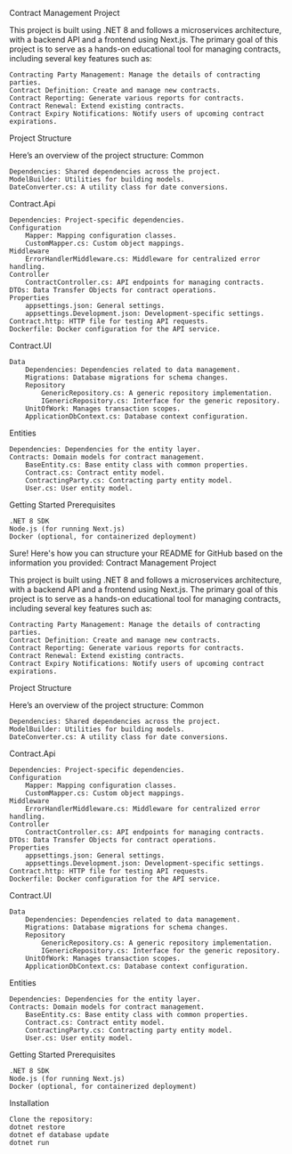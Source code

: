 Contract Management Project

This project is built using .NET 8 and follows a microservices architecture, with a backend API and a frontend using Next.js. The primary goal of this project is to serve as a hands-on educational tool for managing contracts, including several key features such as:

    Contracting Party Management: Manage the details of contracting parties.
    Contract Definition: Create and manage new contracts.
    Contract Reporting: Generate various reports for contracts.
    Contract Renewal: Extend existing contracts.
    Contract Expiry Notifications: Notify users of upcoming contract expirations.

Project Structure

Here’s an overview of the project structure:
Common

    Dependencies: Shared dependencies across the project.
    ModelBuilder: Utilities for building models.
    DateConverter.cs: A utility class for date conversions.

Contract.Api

    Dependencies: Project-specific dependencies.
    Configuration
        Mapper: Mapping configuration classes.
        CustomMapper.cs: Custom object mappings.
    Middleware
        ErrorHandlerMiddleware.cs: Middleware for centralized error handling.
    Controller
        ContractController.cs: API endpoints for managing contracts.
    DTOs: Data Transfer Objects for contract operations.
    Properties
        appsettings.json: General settings.
        appsettings.Development.json: Development-specific settings.
    Contract.http: HTTP file for testing API requests.
    Dockerfile: Docker configuration for the API service.

Contract.UI

    Data
        Dependencies: Dependencies related to data management.
        Migrations: Database migrations for schema changes.
        Repository
            GenericRepository.cs: A generic repository implementation.
            IGenericRepository.cs: Interface for the generic repository.
        UnitOfWork: Manages transaction scopes.
        ApplicationDbContext.cs: Database context configuration.

Entities

    Dependencies: Dependencies for the entity layer.
    Contracts: Domain models for contract management.
        BaseEntity.cs: Base entity class with common properties.
        Contract.cs: Contract entity model.
        ContractingParty.cs: Contracting party entity model.
        User.cs: User entity model.

Getting Started
Prerequisites

    .NET 8 SDK
    Node.js (for running Next.js)
    Docker (optional, for containerized deployment)
Sure! Here's how you can structure your README for GitHub based on the information you provided:
Contract Management Project

This project is built using .NET 8 and follows a microservices architecture, with a backend API and a frontend using Next.js. The primary goal of this project is to serve as a hands-on educational tool for managing contracts, including several key features such as:

    Contracting Party Management: Manage the details of contracting parties.
    Contract Definition: Create and manage new contracts.
    Contract Reporting: Generate various reports for contracts.
    Contract Renewal: Extend existing contracts.
    Contract Expiry Notifications: Notify users of upcoming contract expirations.

Project Structure

Here’s an overview of the project structure:
Common

    Dependencies: Shared dependencies across the project.
    ModelBuilder: Utilities for building models.
    DateConverter.cs: A utility class for date conversions.

Contract.Api

    Dependencies: Project-specific dependencies.
    Configuration
        Mapper: Mapping configuration classes.
        CustomMapper.cs: Custom object mappings.
    Middleware
        ErrorHandlerMiddleware.cs: Middleware for centralized error handling.
    Controller
        ContractController.cs: API endpoints for managing contracts.
    DTOs: Data Transfer Objects for contract operations.
    Properties
        appsettings.json: General settings.
        appsettings.Development.json: Development-specific settings.
    Contract.http: HTTP file for testing API requests.
    Dockerfile: Docker configuration for the API service.

Contract.UI

    Data
        Dependencies: Dependencies related to data management.
        Migrations: Database migrations for schema changes.
        Repository
            GenericRepository.cs: A generic repository implementation.
            IGenericRepository.cs: Interface for the generic repository.
        UnitOfWork: Manages transaction scopes.
        ApplicationDbContext.cs: Database context configuration.

Entities

    Dependencies: Dependencies for the entity layer.
    Contracts: Domain models for contract management.
        BaseEntity.cs: Base entity class with common properties.
        Contract.cs: Contract entity model.
        ContractingParty.cs: Contracting party entity model.
        User.cs: User entity model.

Getting Started
Prerequisites

    .NET 8 SDK
    Node.js (for running Next.js)
    Docker (optional, for containerized deployment)

Installation

    Clone the repository:
    dotnet restore
    dotnet ef database update
    dotnet run
